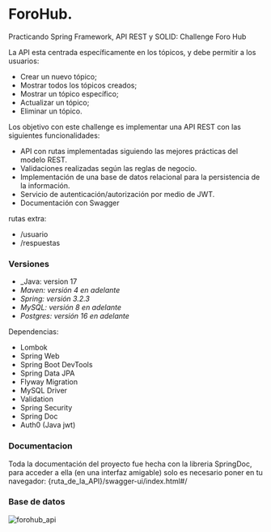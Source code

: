 # ForoHub.
Practicando Spring Framework, API REST y SOLID: Challenge Foro Hub


La API esta centrada específicamente en los tópicos, y debe permitir a los usuarios:
* Crear un nuevo tópico;
* Mostrar todos los tópicos creados;
* Mostrar un tópico específico;
* Actualizar un tópico;
* Eliminar un tópico.

Los objetivo con este challenge es implementar una API REST con las siguientes funcionalidades:

* API con rutas implementadas siguiendo las mejores prácticas del modelo REST.
* Validaciones realizadas según las reglas de negocio.
* Implementación de una base de datos relacional para la persistencia de la información.
* Servicio de autenticación/autorización por medio de JWT.
* Documentación con Swagger 

rutas extra:
* /usuario
* /respuestas

### Versiones
* _Java: version 17
* _Maven: versión 4 en adelante_
* _Spring: versión 3.2.3_
* _MySQL: versión 8 en adelante_
* _Postgres: versión 16 en adelante_

Dependencias:
* Lombok
* Spring Web
* Spring Boot DevTools
* Spring Data JPA
* Flyway Migration
* MySQL Driver
* Validation
* Spring Security
* Spring Doc
* Auth0 (Java jwt)

### Documentacion

Toda la documentación del proyecto fue hecha con la libreria SpringDoc, para acceder a ella (en una interfaz amigable) solo es necesario poner en tu navegador: {ruta_de_la_API}/swagger-ui/index.html#/

### Base de datos

![forohub_api](https://github.com/user-attachments/assets/ba0733ea-4791-4c9c-b7c6-826cfc0d7c3c)
